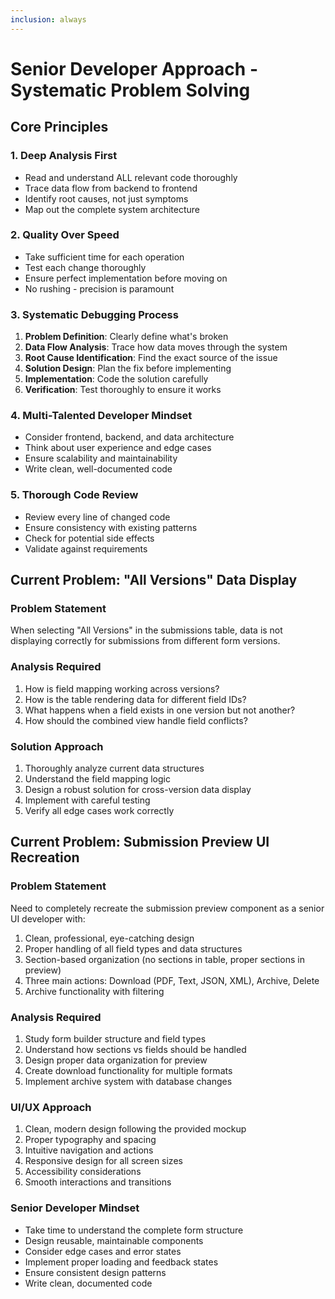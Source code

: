 ```yaml
---
inclusion: always
---
```


# Senior Developer Approach - Systematic Problem Solving

## Core Principles

### 1. **Deep Analysis First**

- Read and understand ALL relevant code thoroughly
- Trace data flow from backend to frontend
- Identify root causes, not just symptoms
- Map out the complete system architecture

### 2. **Quality Over Speed**

- Take sufficient time for each operation
- Test each change thoroughly
- Ensure perfect implementation before moving on
- No rushing - precision is paramount

### 3. **Systematic Debugging Process**

1. **Problem Definition**: Clearly define what's broken
2. **Data Flow Analysis**: Trace how data moves through the system
3. **Root Cause Identification**: Find the exact source of the issue
4. **Solution Design**: Plan the fix before implementing
5. **Implementation**: Code the solution carefully
6. **Verification**: Test thoroughly to ensure it works

### 4. **Multi-Talented Developer Mindset**

- Consider frontend, backend, and data architecture
- Think about user experience and edge cases
- Ensure scalability and maintainability
- Write clean, well-documented code

### 5. **Thorough Code Review**

- Review every line of changed code
- Ensure consistency with existing patterns
- Check for potential side effects
- Validate against requirements

## Current Problem: "All Versions" Data Display

### Problem Statement

When selecting "All Versions" in the submissions table, data is not displaying correctly for submissions from different form versions.

### Analysis Required

1. How is field mapping working across versions?
2. How is the table rendering data for different field IDs?
3. What happens when a field exists in one version but not another?
4. How should the combined view handle field conflicts?

### Solution Approach

1. Thoroughly analyze current data structures
2. Understand the field mapping logic
3. Design a robust solution for cross-version data display
4. Implement with careful testing
5. Verify all edge cases work correctly

## Current Problem: Submission Preview UI Recreation

### Problem Statement

Need to completely recreate the submission preview component as a senior UI developer with:

1. Clean, professional, eye-catching design
2. Proper handling of all field types and data structures
3. Section-based organization (no sections in table, proper sections in preview)
4. Three main actions: Download (PDF, Text, JSON, XML), Archive, Delete
5. Archive functionality with filtering

### Analysis Required

1. Study form builder structure and field types
2. Understand how sections vs fields should be handled
3. Design proper data organization for preview
4. Create download functionality for multiple formats
5. Implement archive system with database changes

### UI/UX Approach

1. Clean, modern design following the provided mockup
2. Proper typography and spacing
3. Intuitive navigation and actions
4. Responsive design for all screen sizes
5. Accessibility considerations
6. Smooth interactions and transitions

### Senior Developer Mindset

- Take time to understand the complete form structure
- Design reusable, maintainable components
- Consider edge cases and error states
- Implement proper loading and feedback states
- Ensure consistent design patterns
- Write clean, documented code
